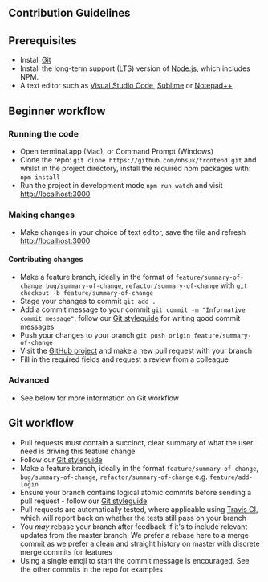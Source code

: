 ## Contribution Guidelines

## Prerequisites

- Install [Git](https://git-scm.com/book/en/v2/Getting-Started-Installing-Git)
- Install the long-term support (LTS) version of [Node.js](https://nodejs.org/en/), which includes NPM.
- A text editor such as [Visual Studio Code](https://code.visualstudio.com/), [Sublime](https://www.sublimetext.com/) or [Notepad++](https://notepad-plus-plus.org/)

## Beginner workflow

### Running the code

- Open terminal.app (Mac), or Command Prompt (Windows)
- Clone the repo: `git clone https://github.com/nhsuk/frontend.git` and whilst in the project directory, install the required npm packages with: `npm install`
- Run the project in development mode `npm run watch` and visit <a href="http://localhost:3000">http://localhost:3000</a>

### Making changes

- Make changes in your choice of text editor, save the file and refresh <a href="http://localhost:3000">http://localhost:3000</a>

#### Contributing changes

- Make a feature branch, ideally in the format of `feature/summary-of-change`, `bug/summary-of-change`, `refactor/summary-of-change` with `git checkout -b feature/summary-of-change`
- Stage your changes to commit `git add .`
- Add a commit message to your commit `git commit -m "Informative commit message"`, follow our [Git styleguide](https://github.com/nhsuk/styleguides/blob/master/git.md) for writing good commit messages
- Push your changes to your branch `git push origin feature/summary-of-change`
- Visit the [GitHub project](https://github.com/nhsuk/frontend) and make a new pull request with your branch
- Fill in the required fields and request a review from a colleague

### Advanced

- See below for more information on Git workflow

## Git workflow

- Pull requests must contain a succinct, clear summary of what the user need is driving this feature change
- Follow our [Git styleguide](https://github.com/nhsuk/styleguides/blob/master/git.md)
- Make a feature branch, ideally in the format `feature/summary-of-change`, `bug/summary-of-change`, `refactor/summary-of-change` e.g. `feature/add-login`
- Ensure your branch contains logical atomic commits before sending a pull request - follow our [Git styleguide](https://github.com/nhsuk/styleguides/blob/master/git.md)
- Pull requests are automatically tested, where applicable using [Travis CI](https://travis-ci.org/), which will report back on whether the tests still pass on your branch
- You *may* rebase your branch after feedback if it's to include relevant updates from the master branch. We prefer a rebase here to a merge commit as we prefer a clean and straight history on master with discrete merge commits for features
- Using a single emoji to start the commit message is encouraged. See the other commits in the repo for examples


